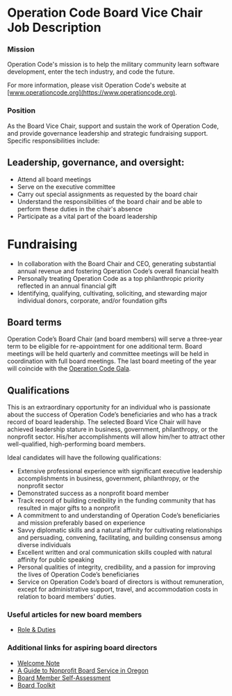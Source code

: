 # Operation Code Board Vice Chair Job Description

### Mission
Operation Code's mission is to help the military community learn software development, enter the tech industry, and code the future.

For more information, please visit Operation Code's website at [www.operationcode.org](https://www.operationcode.org).

### Position
As the Board Vice Chair, support and sustain the work of Operation Code, and provide governance leadership and strategic fundraising support. Specific responsibilities include:

## Leadership, governance, and oversight:

- Attend all board meetings
- Serve on the executive committee
- Carry out special assignments as requested by the board chair
- Understand the responsibilities of the board chair and be able to perform these duties in the chair's absence
- Participate as a vital part of the board leadership

# Fundraising
- In collaboration with the Board Chair and CEO, generating substantial annual revenue and fostering Operation Code’s overall financial health
- Personally treating Operation Code as a top philanthropic priority reflected in an annual financial gift
- Identifying, qualifying, cultivating, soliciting, and stewarding major individual donors, corporate, and/or foundation gifts

## Board terms

Operation Code’s Board Chair (and board members) will serve a three-year term to be eligible for re-appointment for one additional term. Board meetings will be held quarterly and committee meetings will be held in coordination with full board meetings. The last board meeting of the year will coincide with the [Operation Code Gala](https://operationcode.org/gala).

## Qualifications

This is an extraordinary opportunity for an individual who is passionate about the success of Operation Code’s beneficiaries and who has a track record of board leadership. The selected Board Vice Chair will have achieved leadership stature in business, government, philanthropy, or the nonprofit sector. His/her accomplishments will allow him/her to attract other well-qualified, high-performing board members.

Ideal candidates will have the following qualifications:

- Extensive professional experience with significant executive leadership accomplishments in business, government, philanthropy, or the nonprofit sector
- Demonstrated success as a nonprofit board member
- Track record of building credibility in the funding community that has resulted in major gifts to a nonprofit
- A commitment to and understanding of Operation Code’s beneficiaries and mission preferably based on experience
- Savvy diplomatic skills and a natural affinity for cultivating relationships and persuading, convening, facilitating, and building consensus among diverse individuals
- Excellent written and oral communication skills coupled with natural affinity for public speaking
- Personal qualities of integrity, credibility, and a passion for improving the lives of Operation Code’s beneficiaries
- Service on Operation Code’s board of directors is without remuneration, except for administrative support, travel, and accommodation costs in relation to board members’ duties.

### Useful articles for new board members
* [Role & Duties](https://github.com/OperationCode/documents/blob/master/board/chair_description.md)

### Additional links for aspiring board directors
- [Welcome Note](https://github.com/OperationCode/documents/tree/master/board)
- [A Guide to Nonprofit Board Service in Oregon](http://www.doj.state.or.us/charigroup/pdf/nonprofit.pdf)
- [Board Member Self-Assessment](http://nonprofitoregon.org/sites/default/files/uploads/file/Board%20Assessment.pdf)
- [Board Toolkit](http://nonprofitoregon.org/oregon_involved/board_toolkit)
